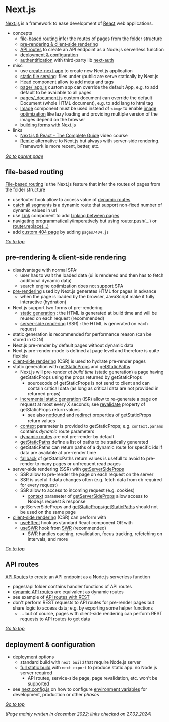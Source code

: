 # Next.js

[Next.js](https://nextjs.org/) is a framework to ease development of [React](ReactJS.md) 
web applications.

* concepts
  * [file-based routing](#file-based-routing) infer the routes of pages from the folder structure
  * [pre-rendering & client-side rendering](#pre-rendering--client-side-rendering)
  * [API routes](#api-routes) to create an API endpoint as a Node.js serverless function
  * [deployment & configuration](#deployment--configuration)
  * [authentification](https://nextjs.org/docs/pages/building-your-application/authentication) with third-party lib [next-auth](https://authjs.dev/)
* misc
  * use [create-next-app](https://github.com/vercel/next.js/tree/canary/packages/create-next-app) to create new Next.js application
  * [static file serving](https://nextjs.org/docs/pages/building-your-application/optimizing/static-assets): files under /public are serve statically by Next.js
  * [Head](https://nextjs.org/docs/pages/api-reference/components/head) component allow to add meta and <head> tags
  * [page/_app.js](https://nextjs.org/docs/pages/building-your-application/routing/custom-app) custom app can override the default App, e.g. to add default <Head> to be available to all pages
  * [pages/_document.js](https://nextjs.org/docs/pages/building-your-application/routing/custom-document) custom document can override the default Document (whole HTML document), e.g. to add lang to html tag
  * [Image](https://nextjs.org/docs/pages/api-reference/components/image#required-props) component must be used instead of `<img>` to enable [image optimization](https://nextjs.org/docs/basic-features/image-optimization) like lazy loading and providing multiple version of the images depend on the browser 
  * [building forms with Next.js](https://nextjs.org/docs/pages/building-your-application/data-fetching/forms-and-mutations#part-6-form-submission-with-javascript-enabled)
* links
  * [Next.js & React - The Complete Guide](https://www.udemy.com/course/nextjs-react-the-complete-guide/) video course
  * [Remix](https://remix.run/): alternative to Next.js but always with server-side rendering. Framework is more recent, better, etc. 

[*Go to parent page*](README.md)


## file-based routing

[File-based routing](https://nextjs.org/docs/pages/building-your-application/routing)
is the Next.js feature that infer the routes of pages from the folder structure

* useRouter hook allow to access value of 
  [dynamic routes](https://nextjs.org/docs/pages/building-your-application/routing/dynamic-routes)
* [catch all segments](https://nextjs.org/docs/pages/building-your-application/routing/dynamic-routes#catch-all-segments) 
  is a dynamic route that support non-fixed number of dynamic values in url
* use [Link](https://nextjs.org/docs/pages/api-reference/components/link) component to add 
  [Linking between pages](https://nextjs.org/docs/pages/building-your-application/routing/linking-and-navigating)
* navigating [programmatically/imperatively](https://nextjs.org/docs/pages/building-your-application/routing/linking-and-navigating#imperative-routing) 
  but using [router.push(...)](https://nextjs.org/docs/pages/api-reference/functions/use-router#routerpush) 
  or [router.replace(...)](https://nextjs.org/docs/pages/api-reference/functions/use-router#routerreplace)
* add [custom 404 page](https://nextjs.org/docs/pages/building-your-application/routing/custom-error#404-page) by adding `pages/404.js`

[*Go to top*](#nextjs)


## pre-rendering & client-side rendering

* disadvantage with normal SPA:
  * user has to wait the loaded data (ui is rendered and then has to fetch additional dynamic data)
  * search engine optimization does not support SPA
* [pre-rendering](https://nextjs.org/docs/pages/building-your-application/rendering)
  used by Next.js generates HTML for pages in advance
  * when the page is loaded by the browser, JavaScript make it fully interactive (hydration)
* Next.js support two forms of pre-rendering
  * [static generation](https://nextjs.org/docs/pages/building-your-application/rendering/static-site-generation) :
    the HTML is generated at build time and will be reused on each request (recommended)
  * [server-side rendering](https://nextjs.org/docs/pages/building-your-application/rendering/server-side-rendering) (SSR) :
    the HTML is generated on each request
* static generation is recommended for performance reason (can be stored in CDN)
* Next.js pre-render by default pages without dynamic data
* Next.js pre-render mode is defined at page level and therefore is quite flexible
* [client-side rendering](https://nextjs.org/docs/pages/building-your-application/data-fetching/client-side) (CSR) 
  is used to hydrate pre-render pages
* static generation with [getStaticProps](https://nextjs.org/docs/pages/building-your-application/data-fetching/get-static-props)
  and [getStaticPaths](https://nextjs.org/docs/pages/building-your-application/data-fetching/get-static-paths)
  * Next.js will pre-render _at build time_ (static generation) a page having getStaticProps using the props returned by getStaticProps
    * sourcecode of getStaticProps is not send to client and can contain critical data (as long as critical data are not provided in returned props)
  * [incremental static generation](https://nextjs.org/docs/pages/building-your-application/data-fetching/incremental-static-regeneration) (ISR) allow to re-generate a page on request at most every X seconds; 
  see [revalidate](https://nextjs.org/docs/pages/api-reference/functions/get-static-props#revalidate) property of getStaticProps return values
    * see also [notfound](https://nextjs.org/docs/pages/api-reference/functions/get-static-props#notfound) 
      and [redirect](https://nextjs.org/docs/pages/api-reference/functions/get-static-props#redirect) properties of getStaticProps return values
  * [context](https://nextjs.org/docs/pages/api-reference/functions/get-static-props#context-parameter) parameter is provided to getStaticProps; e.g. `context.params` contains _dynamic_ route parameters
  * [dynamic routes](https://nextjs.org/docs/pages/building-your-application/routing/dynamic-routes) are not pre-render by default
  * [getStaticPaths](https://nextjs.org/docs/pages/building-your-application/data-fetching/get-static-paths) define a list of paths to be statically generated
  * getStaticPaths can return paths of a dynamic route for specific ids if data are available at pre-render time
  * [fallback](https://nextjs.org/docs/pages/api-reference/functions/get-static-paths#fallback-false) of getStaticPaths return values is usefull to avoid to pre-render to many pages or unfrequent read pages
* server-side rendering (SSR)
  with [getServerSideProps](https://nextjs.org/docs/pages/api-reference/functions/get-server-side-props)
  * SSR allow to pre-render the page on each request on the server
  * SSR is useful if data changes often (e.g. fetch data from db required for every request)
  * SSR allow to access to incoming request (e.g. cookies)
    * [context](https://nextjs.org/docs/pages/api-reference/functions/get-server-side-props#context-parameter) parameter of 
      [getServerSideProps](https://nextjs.org/docs/pages/api-reference/functions/get-server-side-props) allow access to Node.js request & response  
  * getServerSideProps and [getStaticProps](https://nextjs.org/docs/pages/building-your-application/data-fetching/get-static-props)/[getStaticPaths](https://nextjs.org/docs/pages/building-your-application/data-fetching/get-static-paths) should not be used on the same page
* [client-side rendering](https://nextjs.org/docs/pages/building-your-application/data-fetching/client-side) (CSR) can perform with
  * [useEffect](https://nextjs.org/docs/pages/building-your-application/data-fetching/client-side#client-side-data-fetching-with-useeffect) 
  hook as standard React component OR with
  * [useSWR](https://nextjs.org/docs/pages/building-your-application/data-fetching/client-side#client-side-data-fetching-with-swr) hook from [SWR](https://swr.vercel.app/) (recommended)
    *  SWR handles caching, revalidation, focus tracking, refetching on intervals, and more

[*Go to top*](#nextjs)


## API routes

[API Routes](https://nextjs.org/docs/pages/building-your-application/routing/api-routes) to create an API endpoint as a Node.js serverless function
* pages/api folder contains handler functions of API routes
* [dynamic API routes](https://nextjs.org/docs/pages/building-your-application/routing/api-routes#dynamic-api-routes) are equivalent as 
  dynamic routes
* see example of [API routes with REST](https://github.com/vercel/next.js/tree/canary/examples/api-routes-rest)
* don't perform REST requests to API routes for pre-render pages but share logic to access data; e.g. by exporting some helper functions
  * ... but of course, pages with client-side rendering can perform REST requests to API routes to get data 

[*Go to top*](#nextjs)


## deployment & configuration

* [deployment](https://nextjs.org/docs/pages/building-your-application/deploying) options
  * standard build with `next build` that require Node.js server
  * [full static build](https://nextjs.org/docs/advanced-features/static-html-export) with `next export` to produce static app. no Node.js server required
    * API routes, service-side page, page revalidation, etc. won't be supported
* see [next.config.js](https://nextjs.org/docs/pages/api-reference/next-config-js) on how to configure [environment variables](https://nextjs.org/docs/pages/building-your-application/configuring/environment-variables) for development, production or other _phases_

[*Go to top*](#nextjs)

*(Page mainly written in december 2022; links checked on 27.02.2024)*

